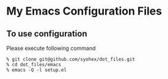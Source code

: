 # My Emacs Configuration Files


## To use configuration

Please execute following command

````
% git clone git@github.com/syohex/dot_files.git
% cd dot_files/emacs
% emacs -Q -l setup.el
````
